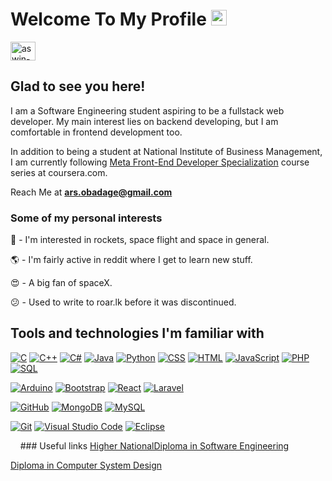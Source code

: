 # Welcome To My Profile <img src="https://media.giphy.com/media/hvRJCLFzcasrR4ia7z/giphy.gif" width="25px">
<a href="https://www.linkedin.com/in/anusha-obadage/" target="_blank"><img align="center" src="https://raw.githubusercontent.com/rahuldkjain/github-profile-readme-generator/master/src/images/icons/Social/linked-in-alt.svg" alt="aswin-barath" height="30" width="40" /></a>
&nbsp;

## Glad to see you here! &nbsp;
I am a Software Engineering student aspiring to be a fullstack web developer.
My main interest lies on backend developing, but I am comfortable in frontend development too.

In addition to being a student at National Institute of Business Management, I am currently following <a href="https://www.coursera.org/specializations/meta-front-end-developer" target="_blank">Meta Front-End Developer Specialization</a> course series at coursera.com.

Reach Me at **ars.obadage@gmail.com**

### Some of my personal interests
🚀 - I'm interested in rockets, space flight and space in general.

🌎 - I'm fairly active in reddit where I get to learn new stuff.

😍 - A big fan of spaceX.

😕 - Used to write to roar.lk before it was discontinued. 


## Tools and technologies I'm familiar with
<p>
    <a href="#"><img alt="C" src="https://custom-icon-badges.herokuapp.com/badge/C-03599C.svg?logo=c-in-hexagon&logoColor=white"></a>
    <a href="#"><img alt="C++" src="https://custom-icon-badges.herokuapp.com/badge/C++-9C033A.svg?logo=cpp2&logoColor=white"></a>
    <a href="#"><img alt="C#" src="https://custom-icon-badges.herokuapp.com/badge/C%23-9B4F96.svg?logo=csharp2&logoColor=white"></a>
    <a href="#"><img alt="Java" src="https://img.shields.io/badge/Java-007396.svg?logo=java&logoColor=white"></a>
    <a href="#"><img alt="Python" src="https://img.shields.io/badge/Python-14354C.svg?logo=python&logoColor=white"></a>
    <a href="#"><img alt="CSS" src="https://img.shields.io/badge/CSS-1572B6.svg?logo=css3&logoColor=white"></a>
    <a href="#"><img alt="HTML" src="https://img.shields.io/badge/HTML-E34F26.svg?logo=html5&logoColor=white"></a>
    <a href="#"><img alt="JavaScript" src="https://img.shields.io/badge/JavaScript-F7DF1E.svg?logo=javascript&logoColor=black"></a>
    <a href="#"><img alt="PHP" src="https://img.shields.io/badge/PHP-777BB4.svg?logo=php&logoColor=white"></a>
    <a href="#"><img alt="SQL" src="https://custom-icon-badges.herokuapp.com/badge/SQL-025E8C.svg?logo=database&logoColor=white"></a>
</p>
<p>
    <a href="#"><img alt="Arduino" src="https://img.shields.io/badge/-Arduino-00979D?logo=Arduino&logoColor=white"></a>
    <a href="#"><img alt="Bootstrap" src="https://img.shields.io/badge/Bootstrap-7952B3.svg?logo=bootstrap&logoColor=white"></a>
    <a href="#"><img alt="React" src="https://img.shields.io/badge/React-20232a.svg?logo=react&logoColor=%2361DAFB"></a>
    <a href="#"><img alt="Laravel" src="https://custom-icon-badges.herokuapp.com/badge/Laravel-FF2D20.svg?logo=laravel&logoColor=white"></a>
</p>
<p>
    <a href="#"><img alt="GitHub" src="https://img.shields.io/badge/GitHub%20Pages-327FC7.svg?logo=github&logoColor=white"></a>
    <a href="#"><img alt="MongoDB" src ="https://img.shields.io/badge/MongoDB-4ea94b.svg?logo=mongodb&logoColor=white"></a>
    <a href="#"><img alt="MySQL" src="https://img.shields.io/badge/MySQL-00f.svg?logo=mysql&logoColor=white"></a>
</p>
<p>
    <a href="#"><img alt="Git" src="https://img.shields.io/badge/Git-F05033.svg?logo=git&logoColor=white"></a>
    <a href="#"><img alt="Visual Studio Code" src="https://img.shields.io/badge/Visual%20Studio%20Code-0078d7.svg?logo=visual-studio-code&logoColor=white"></a>
    <a href="#"><img alt="Eclipse" src="https://custom-icon-badges.herokuapp.com/badge/Eclipse-2C2255.svg?logo=eclipse&logoColor=white"></a>
</p>
&nbsp;&nbsp;&nbsp;
### Useful links
<a href="https://www.nibm.lk/programmes/higher-national-diploma-in-software-engineering-full-time/">Higher NationalDiploma in Software Engineering</a>

<a href="https://www.nibm.lk/programmes/diploma-in-computer-system-design-dcsd-full-time/">Diploma in Computer System Design</a>
    
